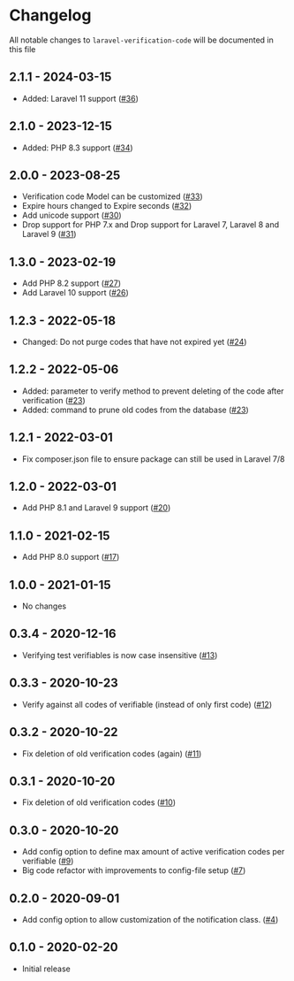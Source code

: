# Changelog

All notable changes to `laravel-verification-code` will be documented in this file

## 2.1.1 - 2024-03-15

- Added: Laravel 11 support ([#36](https://github.com/nextapps-be/laravel-verification-code/pull/36))

## 2.1.0 - 2023-12-15

- Added: PHP 8.3 support ([#34](https://github.com/nextapps-be/laravel-verification-code/pull/34))

## 2.0.0 - 2023-08-25
- Verification code Model can be customized ([#33](https://github.com/nextapps-be/laravel-verification-code/pull/33))
- Expire hours changed to Expire seconds ([#32](https://github.com/nextapps-be/laravel-verification-code/pull/32))
- Add unicode support ([#30](https://github.com/nextapps-be/laravel-verification-code/pull/30))
- Drop support for PHP 7.x and Drop support for Laravel 7, Laravel 8 and Laravel 9 ([#31](https://github.com/nextapps-be/laravel-verification-code/pull/31))

## 1.3.0 - 2023-02-19

- Add PHP 8.2 support ([#27](https://github.com/nextapps-be/laravel-verification-code/pull/27))
- Add Laravel 10 support ([#26](https://github.com/nextapps-be/laravel-verification-code/pull/26))

## 1.2.3 - 2022-05-18

- Changed: Do not purge codes that have not expired yet ([#24](https://github.com/nextapps-be/laravel-verification-code/pull/24))

## 1.2.2 - 2022-05-06

- Added: parameter to verify method to prevent deleting of the code after verification ([#23](https://github.com/nextapps-be/laravel-verification-code/pull/23))
- Added: command to prune old codes from the database ([#23](https://github.com/nextapps-be/laravel-verification-code/pull/23))

## 1.2.1 - 2022-03-01

 - Fix composer.json file to ensure package can still be used in Laravel 7/8

## 1.2.0 - 2022-03-01

 - Add PHP 8.1 and Laravel 9 support ([#20](https://github.com/nextapps-be/laravel-verification-code/pull/20))

## 1.1.0 - 2021-02-15

 - Add PHP 8.0 support ([#17](https://github.com/nextapps-be/laravel-verification-code/pull/17))

## 1.0.0 - 2021-01-15

 - No changes

## 0.3.4 - 2020-12-16

- Verifying test verifiables is now case insensitive ([#13](https://github.com/nextapps-be/laravel-verification-code/pull/13))

## 0.3.3 - 2020-10-23

- Verify against all codes of verifiable (instead of only first code) ([#12](https://github.com/nextapps-be/laravel-verification-code/pull/12))

## 0.3.2 - 2020-10-22

- Fix deletion of old verification codes (again) ([#11](https://github.com/nextapps-be/laravel-verification-code/pull/11))

## 0.3.1 - 2020-10-20

- Fix deletion of old verification codes ([#10](https://github.com/nextapps-be/laravel-verification-code/pull/10))

## 0.3.0 - 2020-10-20

- Add config option to define max amount of active verification codes per verifiable ([#9](https://github.com/nextapps-be/laravel-verification-code/pull/9))
- Big code refactor with improvements to config-file setup ([#7](https://github.com/nextapps-be/laravel-verification-code/pull/7))

## 0.2.0 - 2020-09-01

- Add config option to allow customization of the notification class. ([#4](https://github.com/nextapps-be/laravel-verification-code/pull/4))

## 0.1.0 - 2020-02-20

- Initial release

